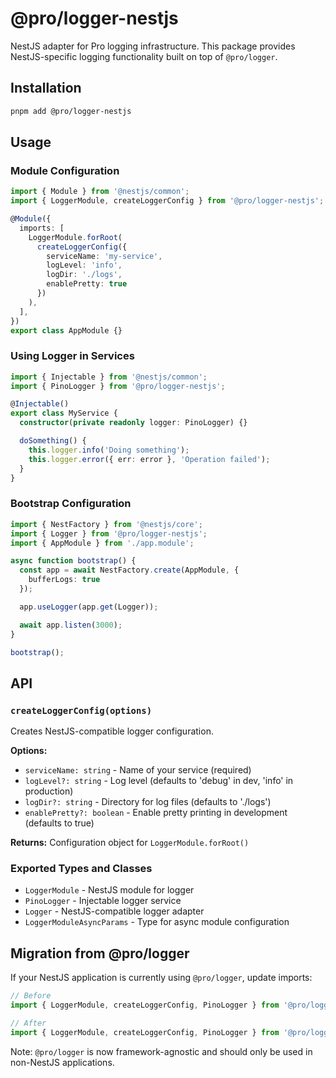 # @pro/logger-nestjs

NestJS adapter for Pro logging infrastructure. This package provides NestJS-specific logging functionality built on top of `@pro/logger`.

## Installation

```bash
pnpm add @pro/logger-nestjs
```

## Usage

### Module Configuration

```typescript
import { Module } from '@nestjs/common';
import { LoggerModule, createLoggerConfig } from '@pro/logger-nestjs';

@Module({
  imports: [
    LoggerModule.forRoot(
      createLoggerConfig({
        serviceName: 'my-service',
        logLevel: 'info',
        logDir: './logs',
        enablePretty: true
      })
    ),
  ],
})
export class AppModule {}
```

### Using Logger in Services

```typescript
import { Injectable } from '@nestjs/common';
import { PinoLogger } from '@pro/logger-nestjs';

@Injectable()
export class MyService {
  constructor(private readonly logger: PinoLogger) {}

  doSomething() {
    this.logger.info('Doing something');
    this.logger.error({ err: error }, 'Operation failed');
  }
}
```

### Bootstrap Configuration

```typescript
import { NestFactory } from '@nestjs/core';
import { Logger } from '@pro/logger-nestjs';
import { AppModule } from './app.module';

async function bootstrap() {
  const app = await NestFactory.create(AppModule, {
    bufferLogs: true
  });

  app.useLogger(app.get(Logger));

  await app.listen(3000);
}

bootstrap();
```

## API

### `createLoggerConfig(options)`

Creates NestJS-compatible logger configuration.

**Options:**
- `serviceName: string` - Name of your service (required)
- `logLevel?: string` - Log level (defaults to 'debug' in dev, 'info' in production)
- `logDir?: string` - Directory for log files (defaults to './logs')
- `enablePretty?: boolean` - Enable pretty printing in development (defaults to true)

**Returns:** Configuration object for `LoggerModule.forRoot()`

### Exported Types and Classes

- `LoggerModule` - NestJS module for logger
- `PinoLogger` - Injectable logger service
- `Logger` - NestJS-compatible logger adapter
- `LoggerModuleAsyncParams` - Type for async module configuration

## Migration from @pro/logger

If your NestJS application is currently using `@pro/logger`, update imports:

```typescript
// Before
import { LoggerModule, createLoggerConfig, PinoLogger } from '@pro/logger';

// After
import { LoggerModule, createLoggerConfig, PinoLogger } from '@pro/logger-nestjs';
```

Note: `@pro/logger` is now framework-agnostic and should only be used in non-NestJS applications.
